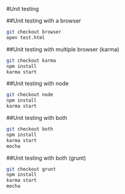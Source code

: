 #Unit testing

##Unit testing with a browser

```sh
git checkout browser
open test.html
```

##Unit testing with multiple browser (karma)

```sh
git checkout karma
npm install
karma start
```

##Unit testing with node
```sh
git checkout node
npm install
karma start
```

##Unit testing with both
```sh
git checkout both
npm install
karma start
mocha
```

##Unit testing with both (grunt)
```sh
git checkout grunt
npm install
karma start
mocha
```
